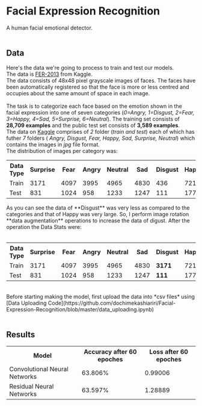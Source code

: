 # Facial Expression Recognition
A human facial emotional detector.<br>
<br>
## Data 
Here's the data we're going to process to train and test our models.<br>
The data is [FER-2013](https://www.kaggle.com/msambare/fer2013) from Kaggle.
<br>
The data consists of 48x48 pixel grayscale images of faces. The faces have been automatically registered so that the face is more or less centred and occupies about the same amount of space in each image.<br>
<br>
The task is to categorize each face based on the emotion shown in the facial expression into one of seven categories (*0=Angry, 1=Disgust, 2=Fear, 3=Happy, 4=Sad, 5=Surprise, 6=Neutral*). The training set consists of **28,709 examples** and the public test set consists of **3,589 examples**.
<br>
The data on [Kaggle](https://www.kaggle.com/msambare/fer2013) comprises of *2* folder (*train and test*) each of which has futher *7* folders ( *Angry, Disgust, Fear, Happy, Sad, Surprise, Neutral*) which contains the images in *jpg* file format.<br>
The distribution of images per category was:<br>
<table>
  <tr>
    <th>Data Type</th>
    <th>Surprise</th>
    <th>Fear</th>
    <th>Angry </th>
    <th>Neutral</th>
    <th>Sad</th>
    <th>Disgust</th>
    <th>Happy</th>
    <th>Total</th>
  </tr>
  <tr>
    <td>Train</td>
    <td>3171</td>
    <td>4097</td>
    <td>3995</td>
    <td>4965</td>
    <td>4830</td>
    <td>436</td>
    <td>7215</td>
    <td>28709</td>
  </tr>
  <tr>
    <td>Test</td>
    <td>831</td>
    <td>1024</td>
    <td>958</td>
    <td>1233</td>
    <td>1247</td>
    <td>111</td>
    <td>1774</td>
    <td>7178</td>
  </tr>
</table>
As you can see the data of **Disgust** was very less as compared to the categories and that of Happy was very large. So, I perform image rotation **data augmentation** operations to increase the data of digust. After the operation the Data Stats were:<br>
<br>
<table>
  <tr>
    <th>Data Type</th>
    <th>Surprise</th>
    <th>Fear</th>
    <th>Angry </th>
    <th>Neutral</th>
    <th>Sad</th>
    <th><b>Disgust</b></th>
    <th>Happy</th>
    <th>Total</th>
  </tr>
  <tr>
    <td>Train</td>
    <td>3171</td>
    <td>4097</td>
    <td>3995</td>
    <td>4965</td>
    <td>4830</td>
    <td><b>3171</b></td>
    <td>7215</td>
    <td><b>31444</b></td>
  </tr>
  <tr>
    <td>Test</td>
    <td>831</td>
    <td>1024</td>
    <td>958</td>
    <td>1233</td>
    <td>1247</td>
    <td><b>111</b></td>
    <td>1774</td>
    <td><b>7178</b></td>
  </tr>
</table>
<br>
Before starting making the model, first upload the data into *csv files* using [Data Uploading Code](https://github.com/dochimekashiariri/Facial-Expression-Recognition/blob/master/data_uploading.ipynb)<br>
<br>
<h2>Results</h2>
<table>
  <tr>
    <th>Model</th>
    <th>Accuracy after 60 epoches</th>
    <th>Loss after 60 epoches</th>
  </tr>
  <tr>
    <td>Convolutional Neural Networks</td>
    <td>63.806%</td>
    <td>0.99006</td>
  </tr>
  <tr>
    <td>Residual Neural Networks</td>
    <td>63.597%</td>
    <td>1.28889</td>
  </tr>
</table>
